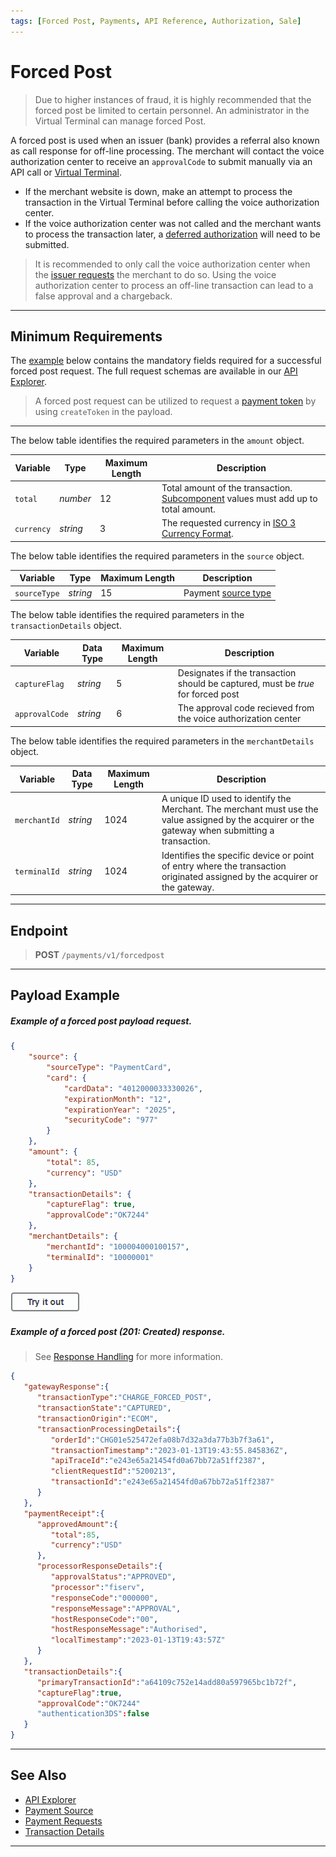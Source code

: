 ```yaml
---
tags: [Forced Post, Payments, API Reference, Authorization, Sale]
---
```


# Forced Post

<!-- theme: danger -->
> Due to higher instances of fraud, it is highly recommended that the forced post be limited to certain personnel. An administrator in the Virtual Terminal can manage forced Post.

A forced post is used when an issuer (bank) provides a referral also known as call response for off-line processing. The merchant will contact the voice authorization center to receive an `approvalCode` to submit manually via an API call or [Virtual Terminal](?path=docs/Resources/Guides/Enterprise-Portal/Virtual-Terminal.md).

- If the merchant website is down, make an attempt to process the transaction in the Virtual Terminal before calling the voice authorization center.
- If the voice authorization center was not called and the merchant wants to process the transaction later, a [deferred authorization](?path=docs/Resources/Guides/Authorizations/Deferred-Auth.md) will need to be submitted.

<!-- theme: warning -->
> It is recommended to only call the voice authorization center when the [issuer requests](?path=docs/Resources/Guides/Response-Codes/Response-Code.md) the merchant to do so. Using the voice authorization center to process an off-line transaction can lead to a false approval and a chargeback.

---

## Minimum Requirements

The [example](#payload-example) below contains the mandatory fields required for a successful forced post request. The full request schemas are available in our [API Explorer](../api/?type=post&path=/payments/v1/charge).

<!--theme:info-->
> A forced post request can be utilized to request a [payment token](?path=docs/Resources/API-Documents/Payments_VAS/Payment-Token.md) by using `createToken` in the payload.

<!--
type: tab
titles: amount, source, transactionDetails, merchantDetails
-->

---

The below table identifies the required parameters in the `amount` object.

|Variable |  Type| Maximum Length | Description|
|---------|----------|----------------|---------|
| `total` | *number* | 12 | Total amount of the transaction. [Subcomponent](?path=docs/Resources/Master-Data/Amount-Components.md) values must add up to total amount. |
| `currency` | *string* | 3 | The requested currency in [ISO 3 Currency Format](?path=docs/Resources/Master-Data/Currency-Code.md).|

<!--
type: tab
-->

The below table identifies the required parameters in the `source` object.

| Variable | Type| Maximum Length | Description |
|---------|----------|----------------|---------|
|`sourceType` | *string* | 15 | Payment [source type](?path=docs/Resources/Guides/Payment-Sources/Source-Type.md) |

<!--
type: tab
-->

The below table identifies the required parameters in the `transactionDetails` object.

| Variable | Data Type| Maximum Length | Description |
|---------|----------|----------------|---------|
|`captureFlag` | *string* | 5 | Designates if the transaction should be captured, must be *true* for forced post |
|`approvalCode` | *string* | 6 | The approval code recieved from the voice authorization center |

<!--
type: tab
-->

The below table identifies the required parameters in the `merchantDetails` object.

| Variable | Data Type| Maximum Length | Description |
|---------|----------|----------------|---------|
|`merchantId` | *string* | 1024 | A unique ID used to identify the Merchant. The merchant must use the value assigned by the acquirer or the gateway when submitting a transaction. |
|`terminalId` | *string* | 1024 |Identifies the specific device or point of entry where the transaction originated assigned by the acquirer or the gateway. |

<!-- type: tab-end -->

---

## Endpoint
<!-- theme: success -->
>**POST** `/payments/v1/forcedpost`

---

## Payload Example

<!--
type: tab
titles: Request, Response
-->

##### Example of a forced post payload request.

```json
{
    "source": {
        "sourceType": "PaymentCard",
        "card": {
            "cardData": "4012000033330026",
            "expirationMonth": "12",
            "expirationYear": "2025",
            "securityCode": "977"
        }
    },
    "amount": {
        "total": 85,
        "currency": "USD"
    },
    "transactionDetails": {
        "captureFlag": true,
        "approvalCode":"OK7244"  
    },
    "merchantDetails": {
        "merchantId": "100004000100157",
        "terminalId": "10000001"
    }
}
```

[![Try it out](../../../../assets/images/button.png)](../api/?type=post&path=/payments/v1/forcedpost)

<!--
type: tab
-->

##### Example of a forced post (201: Created) response.

<!-- theme: info -->
> See [Response Handling](?path=docs/Resources/Guides/Response-Codes/Response-Handling.md) for more information.

```json
{
   "gatewayResponse":{
      "transactionType":"CHARGE_FORCED_POST",
      "transactionState":"CAPTURED",
      "transactionOrigin":"ECOM",
      "transactionProcessingDetails":{
         "orderId":"CHG01e525472efa08b7d32a3da77b3b7f3a61",
         "transactionTimestamp":"2023-01-13T19:43:55.845836Z",
         "apiTraceId":"e243e65a21454fd0a67bb72a51ff2387",
         "clientRequestId":"5200213",
         "transactionId":"e243e65a21454fd0a67bb72a51ff2387"
      }
   },
   "paymentReceipt":{
      "approvedAmount":{
         "total":85,
         "currency":"USD"
      },
      "processorResponseDetails":{
         "approvalStatus":"APPROVED",
         "processor":"fiserv",
         "responseCode":"000000",
         "responseMessage":"APPROVAL",
         "hostResponseCode":"00",
         "hostResponseMessage":"Authorised",
         "localTimestamp":"2023-01-13T19:43:57Z"
      }
   },
   "transactionDetails":{
      "primaryTransactionId":"a64109c752e14add80a597965bc1b72f",
      "captureFlag":true,
      "approvalCode":"OK7244"
      "authentication3DS":false
   }
}
```

<!-- type: tab-end -->

---

## See Also

- [API Explorer](../api/?type=post&path=/payments/v1/charges)
- [Payment Source](?path=docs/Resources/Guides/Payment-Sources/Source-Type.md)
- [Payment Requests](?path=docs/Resources/API-Documents/Payments/Payments.md)
- [Transaction Details](?path=docs/Resources/Master-Data/Transaction-Details.md)

---
